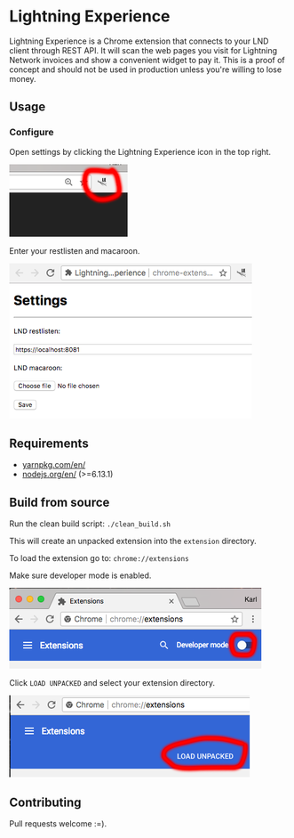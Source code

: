 # Lightning Experience
Lightning Experience is a Chrome extension that connects to your LND client through REST API. It will scan the web pages you visit for Lightning Network invoices and show a convenient widget to pay it. This is a proof of concept and should not be used in production unless you're willing to lose money.

## Usage

### Configure
Open settings by clicking the Lightning Experience icon in the top right.

![OPEN SETTINGS](docs/images/open-settings.png)

Enter your restlisten and macaroon.

![ENTER SETTINGS](docs/images/enter-settings.png)

## Requirements
* [yarnpkg.com/en/](https://yarnpkg.com/en/)
* [nodejs.org/en/](https://nodejs.org/en/) (>=6.13.1)

## Build from source
Run the clean build script:
`./clean_build.sh`

This will create an unpacked extension into the `extension` directory.

To load the extension go to:
`chrome://extensions`

Make sure developer mode is enabled.

![DEVELOPER MODE](docs/images/developer-mode.png)

Click `LOAD UNPACKED` and select your extension directory.

![LOAD UNPACKED](docs/images/load-unpacked.png)



## Contributing
Pull requests welcome :=).

